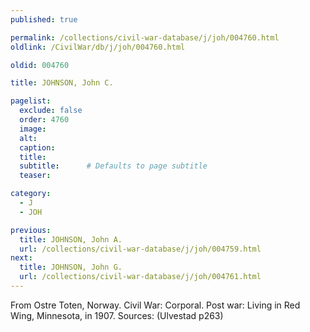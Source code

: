 ```yaml
---
published: true

permalink: /collections/civil-war-database/j/joh/004760.html
oldlink: /CivilWar/db/j/joh/004760.html

oldid: 004760

title: JOHNSON, John C.

pagelist:
  exclude: false
  order: 4760
  image: 
  alt:
  caption:
  title:
  subtitle:      # Defaults to page subtitle
  teaser:

category: 
  - J 
  - JOH

previous:
  title: JOHNSON, John A.
  url: /collections/civil-war-database/j/joh/004759.html  
next:
  title: JOHNSON, John G.
  url: /collections/civil-war-database/j/joh/004761.html   
---
```

From Ostre Toten, Norway. Civil War: Corporal. Post war: Living in Red Wing, Minnesota, in 1907. Sources: (Ulvestad p263)